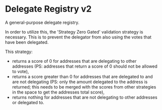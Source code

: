 # Delegate Registry v2

A general-purpose delegate registry.

In order to utilize this, the 'Strategy Zero Gated' validation strategy is necessary. This is to prevent the delegator from also using the votes that have been delegated.

This strategy:

- returns a score of 0 for addresses that are delegating to other addresses (PS: addresses that return a score of 0 should not be allowed to vote),
- returns a score greater than 0 for addresses that are delegated to and are not delegating (PS: only the amount delegated to the address is returned; this needs to be merged with the scores from other strategies in the space to get the addresses total score),
- returns nothing for addresses that are not delegating to other addresses or delegated to.
